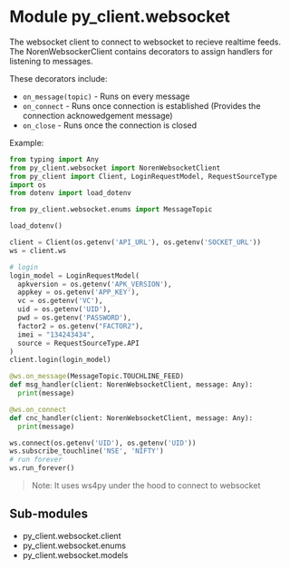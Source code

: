 Module py_client.websocket
==========================
The websocket client to connect to websocket to recieve realtime feeds.
The NorenWebsockerClient contains decorators to assign handlers for listening to messages.

These decorators include:
  - `on_message(topic)` - Runs on every message
  - `on_connect` - Runs once connection is established (Provides the connection acknowedgement message)
  - `on_close` - Runs once the connection is closed

Example:

```python
from typing import Any
from py_client.websocket import NorenWebsocketClient
from py_client import Client, LoginRequestModel, RequestSourceType
import os
from dotenv import load_dotenv

from py_client.websocket.enums import MessageTopic

load_dotenv()

client = Client(os.getenv('API_URL'), os.getenv('SOCKET_URL'))
ws = client.ws

# login
login_model = LoginRequestModel(
  apkversion = os.getenv('APK_VERSION'),
  appkey = os.getenv('APP_KEY'),
  vc = os.getenv('VC'),
  uid = os.getenv('UID'),
  pwd = os.getenv('PASSWORD'),
  factor2 = os.getenv("FACTOR2"),
  imei = "134243434",
  source = RequestSourceType.API
)
client.login(login_model)

@ws.on_message(MessageTopic.TOUCHLINE_FEED)
def msg_handler(client: NorenWebsocketClient, message: Any):
  print(message)

@ws.on_connect
def cnc_handler(client: NorenWebsocketClient, message: Any):
  print(message)

ws.connect(os.getenv('UID'), os.getenv('UID'))
ws.subscribe_touchline('NSE', 'NIFTY')
# run forever
ws.run_forever()
```

> Note: It uses ws4py under the hood to connect to websocket

Sub-modules
-----------
* py_client.websocket.client
* py_client.websocket.enums
* py_client.websocket.models